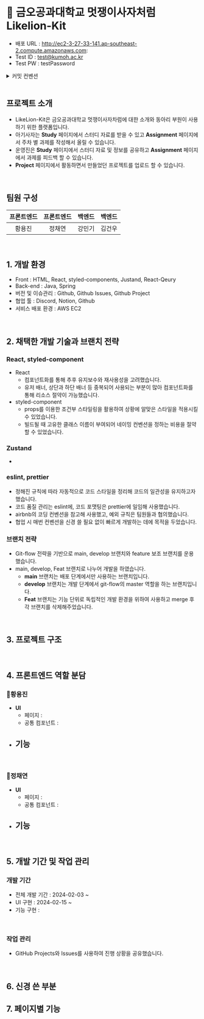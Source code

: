 # 🦁 금오공과대학교 멋쟁이사자처럼 Likelion-Kit

- 배포 URL : http://ec2-3-27-33-141.ap-southeast-2.compute.amazonaws.com:
- Test ID : test@kumoh.ac.kr
- Test PW : testPassword

<details>
<summary>커밋 컨벤션</summary>
<div markdown="1">
    
| 커밋 유형 | 의미 |
| --- | --- |
| Feat | 새로운 기능 추가 |
| Fix | 버그 수정 |
| Docs | 문서 수정 |
| Style | 코드 formatting, 세미콜론 누락, 코드 자체의 변경이 없는 경우 |
| Refactor | 코드 리팩토링 |
| Test | 테스트 코드, 리팩토링 테스트 코드 추가 |
| Chore | 패키지 매니저 수정, 그 외 기타 수정 ex) .gitignore |
| Design | CSS 등 사용자 UI 디자인 변경 |
| Comment | 필요한 주석 추가 및 변경 |
| Rename | 파일 또는 폴더 명을 수정하거나 옮기는 작업만인 경우 |
| Remove | 파일을 삭제하는 작업만 수행한 경우 |
| !BREAKING CHANGE | 커다란 API 변경의 경우 |
| !HOTFIX | 급하게 치명적인 버그를 고쳐야 하는 경우 |

</div>
</details>

<br>

## 프로젝트 소개

- LikeLion-Kit은 금오공과대학교 멋쟁이사자차럼에 대한 소개와 동아리 부원이 사용하기 위한 플랫폼입니다.
- 아기사자는 **Study** 페이지에서 스터디 자료를 받을 수 있고 **Assignment** 페이지에서 주차 별 과제를 작성해서 올릴 수 있습니다.
- 운영진은 **Study** 페이지에서 스터디 자료 및 정보를 공유하고 **Assignment** 페이지에서 과제를 피드백 할 수 있습니다.
- **Project** 페이지에서 활동하면서 만들었던 프로젝트를 업로드 할 수 있습니다.

<br>

## 팀원 구성

<div align="center">

| **프론트엔드** | **프론트엔드** | **백엔드** | **백엔드** |
| :------: |  :------: | :------: | :------: |
| 황용진 | 정채연 | 강민기 | 김건우 |

</div>

<br>

## 1. 개발 환경

- Front : HTML, React, styled-components, Justand, React-Qeury
- Back-end : Java, Spring
- 버전 및 이슈관리 : Github, Github Issues, Github Project
- 협업 툴 : Discord, Notion, Github
- 서비스 배포 환경 : AWS EC2
<br>

## 2. 채택한 개발 기술과 브랜치 전략

### React, styled-component

- React
    - 컴포넌트화를 통해 추후 유지보수와 재사용성을 고려했습니다.
    - 유저 배너, 상단과 하단 배너 등 중복되어 사용되는 부분이 많아 컴포넌트화를 통해 리소스 절약이 가능했습니다.
- styled-component
    - props를 이용한 조건부 스타일링을 활용하여 상황에 알맞은 스타일을 적용시킬 수 있었습니다.
    - 빌드될 때 고유한 클래스 이름이 부여되어 네이밍 컨벤션을 정하는 비용을 절약할 수 있었습니다.
    
### Zustand

- 

### eslint, prettier

- 정해진 규칙에 따라 자동적으로 코드 스타일을 정리해 코드의 일관성을 유지하고자 했습니다.
- 코드 품질 관리는 eslint에, 코드 포맷팅은 prettier에 일임해 사용했습니다.
- airbnb의 코딩 컨벤션을 참고해 사용했고, 예외 규칙은 팀원들과 협의했습니다.
- 협업 시 매번 컨벤션을 신경 쓸 필요 없이 빠르게 개발하는 데에 목적을 두었습니다.

### 브랜치 전략

- Git-flow 전략을 기반으로 main, develop 브랜치와 feature 보조 브랜치를 운용했습니다.
- main, develop, Feat 브랜치로 나누어 개발을 하였습니다.
    - **main** 브랜치는 배포 단계에서만 사용하는 브랜치입니다.
    - **develop** 브랜치는 개발 단계에서 git-flow의 master 역할을 하는 브랜치입니다.
    - **Feat** 브랜치는 기능 단위로 독립적인 개발 환경을 위하여 사용하고 merge 후 각 브랜치를 삭제해주었습니다.

<br>

## 3. 프로젝트 구조



<br>

## 4. 프론트엔드 역할 분담

### 🍊황용진

- **UI**
    - 페이지 : 
    - 공통 컴포넌트 : 
- **기능**
    - 

<br>
    
### 👻정채연

- **UI**
    - 페이지 : 
    - 공통 컴포넌트 : 
- **기능**
    - 

<br>


## 5. 개발 기간 및 작업 관리

### 개발 기간

- 전체 개발 기간 : 2024-02-03 ~ 
- UI 구현 : 2024-02-15 ~ 
- 기능 구현 : 

<br>

### 작업 관리

- GitHub Projects와 Issues를 사용하여 진행 상황을 공유했습니다.

<br>

## 6. 신경 쓴 부분

## 7. 페이지별 기능
